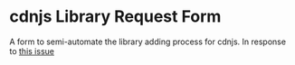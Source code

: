 # cdnjs Library Request Form

A form to semi-automate the library adding process for cdnjs. In response to [this issue](https://github.com/cdnjs/packages/issues/1371)